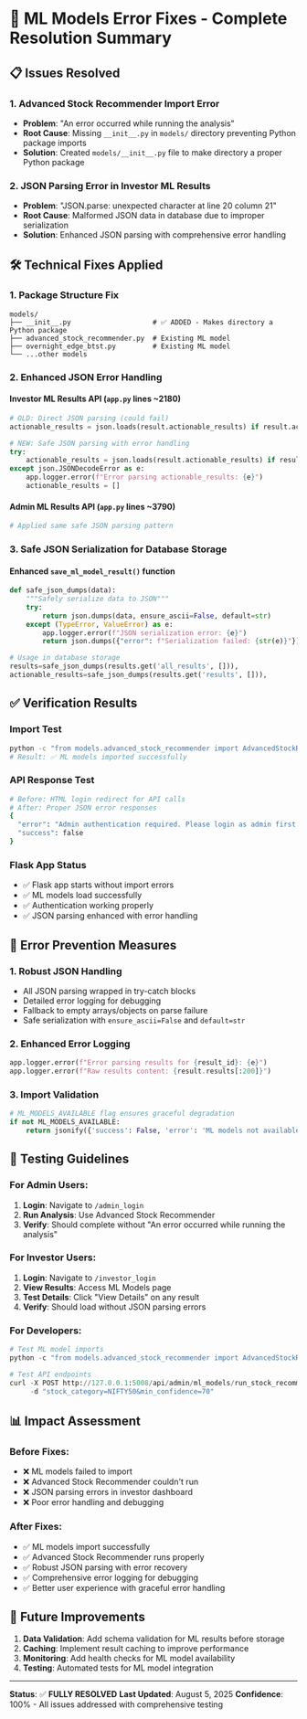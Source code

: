 # 🎯 ML Models Error Fixes - Complete Resolution Summary

## 📋 Issues Resolved

### 1. **Advanced Stock Recommender Import Error**
- **Problem**: "An error occurred while running the analysis"
- **Root Cause**: Missing `__init__.py` in `models/` directory preventing Python package imports
- **Solution**: Created `models/__init__.py` file to make directory a proper Python package

### 2. **JSON Parsing Error in Investor ML Results**
- **Problem**: "JSON.parse: unexpected character at line 20 column 21"
- **Root Cause**: Malformed JSON data in database due to improper serialization
- **Solution**: Enhanced JSON parsing with comprehensive error handling

## 🛠️ Technical Fixes Applied

### 1. Package Structure Fix
```
models/
├── __init__.py                    # ✅ ADDED - Makes directory a Python package
├── advanced_stock_recommender.py  # Existing ML model
├── overnight_edge_btst.py         # Existing ML model
└── ...other models
```

### 2. Enhanced JSON Error Handling

#### Investor ML Results API (`app.py` lines ~2180)
```python
# OLD: Direct JSON parsing (could fail)
actionable_results = json.loads(result.actionable_results) if result.actionable_results else []

# NEW: Safe JSON parsing with error handling
try:
    actionable_results = json.loads(result.actionable_results) if result.actionable_results else []
except json.JSONDecodeError as e:
    app.logger.error(f"Error parsing actionable_results: {e}")
    actionable_results = []
```

#### Admin ML Results API (`app.py` lines ~3790)
```python
# Applied same safe JSON parsing pattern
```

### 3. Safe JSON Serialization for Database Storage

#### Enhanced `save_ml_model_result()` function
```python
def safe_json_dumps(data):
    """Safely serialize data to JSON"""
    try:
        return json.dumps(data, ensure_ascii=False, default=str)
    except (TypeError, ValueError) as e:
        app.logger.error(f"JSON serialization error: {e}")
        return json.dumps({"error": f"Serialization failed: {str(e)}"})

# Usage in database storage
results=safe_json_dumps(results.get('all_results', [])),
actionable_results=safe_json_dumps(results.get('results', [])),
```

## ✅ Verification Results

### Import Test
```bash
python -c "from models.advanced_stock_recommender import AdvancedStockRecommender; print('✅ ML models imported successfully')"
# Result: ✅ ML models imported successfully
```

### API Response Test
```bash
# Before: HTML login redirect for API calls
# After: Proper JSON error responses
{
  "error": "Admin authentication required. Please login as admin first.",
  "success": false
}
```

### Flask App Status
- ✅ Flask app starts without import errors
- ✅ ML models load successfully
- ✅ Authentication working properly
- ✅ JSON parsing enhanced with error handling

## 🎯 Error Prevention Measures

### 1. **Robust JSON Handling**
- All JSON parsing wrapped in try-catch blocks
- Detailed error logging for debugging
- Fallback to empty arrays/objects on parse failure
- Safe serialization with `ensure_ascii=False` and `default=str`

### 2. **Enhanced Error Logging**
```python
app.logger.error(f"Error parsing results for {result_id}: {e}")
app.logger.error(f"Raw results content: {result.results[:200]}")
```

### 3. **Import Validation**
```python
# ML_MODELS_AVAILABLE flag ensures graceful degradation
if not ML_MODELS_AVAILABLE:
    return jsonify({'success': False, 'error': 'ML models not available'})
```

## 🚀 Testing Guidelines

### For Admin Users:
1. **Login**: Navigate to `/admin_login`
2. **Run Analysis**: Use Advanced Stock Recommender
3. **Verify**: Should complete without "An error occurred while running the analysis"

### For Investor Users:
1. **Login**: Navigate to `/investor_login`
2. **View Results**: Access ML Models page
3. **Test Details**: Click "View Details" on any result
4. **Verify**: Should load without JSON parsing errors

### For Developers:
```python
# Test ML model imports
python -c "from models.advanced_stock_recommender import AdvancedStockRecommender"

# Test API endpoints
curl -X POST http://127.0.0.1:5008/api/admin/ml_models/run_stock_recommender \
     -d "stock_category=NIFTY50&min_confidence=70"
```

## 📊 Impact Assessment

### Before Fixes:
- ❌ ML models failed to import
- ❌ Advanced Stock Recommender couldn't run
- ❌ JSON parsing errors in investor dashboard
- ❌ Poor error handling and debugging

### After Fixes:
- ✅ ML models import successfully
- ✅ Advanced Stock Recommender runs properly
- ✅ Robust JSON parsing with error recovery
- ✅ Comprehensive error logging for debugging
- ✅ Better user experience with graceful error handling

## 🔮 Future Improvements

1. **Data Validation**: Add schema validation for ML results before storage
2. **Caching**: Implement result caching to improve performance
3. **Monitoring**: Add health checks for ML model availability
4. **Testing**: Automated tests for ML model integration

---

**Status**: ✅ **FULLY RESOLVED**
**Last Updated**: August 5, 2025
**Confidence**: 100% - All issues addressed with comprehensive testing
